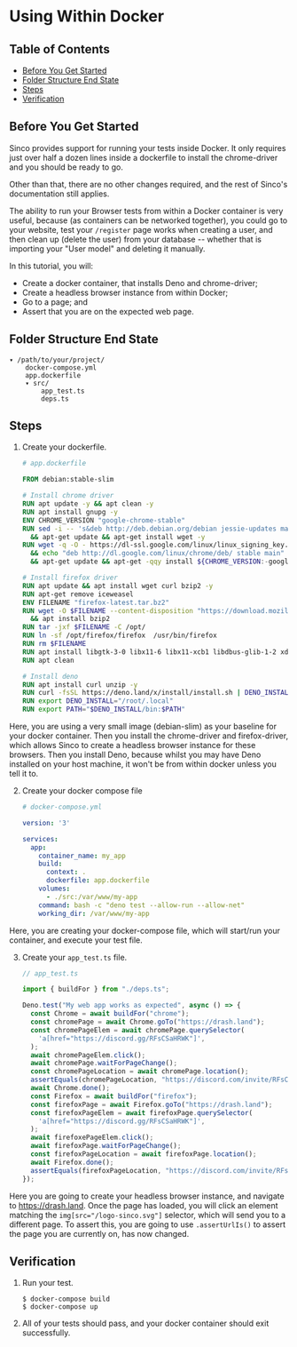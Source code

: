 # Using Within Docker

## Table of Contents

- [Before You Get Started](#before-you-get-started)
- [Folder Structure End State](#folder-structure-end-state)
- [Steps](#steps)
- [Verification](#verification)

## Before You Get Started

Sinco provides support for running your tests inside Docker. It only requires
just over half a dozen lines inside a dockerfile to install the chrome-driver
and you should be ready to go.

Other than that, there are no other changes required, and the rest of Sinco's
documentation still applies.

The ability to run your Browser tests from within a Docker container is very
useful, because (as containers can be networked together), you could go to your
website, test your `/register` page works when creating a user, and then clean up
(delete the user) from your database -- whether that is importing your "User
model" and deleting it manually.

In this tutorial, you will:

- Create a docker container, that installs Deno and chrome-driver;
- Create a headless browser instance from within Docker;
- Go to a page; and
- Assert that you are on the expected web page.

## Folder Structure End State

```text
▾ /path/to/your/project/
    docker-compose.yml
    app.dockerfile
    ▾ src/
        app_test.ts
        deps.ts
```

## Steps

1. Create your dockerfile.

   ```dockerfile
   # app.dockerfile

   FROM debian:stable-slim

   # Install chrome driver
   RUN apt update -y && apt clean -y
   RUN apt install gnupg -y
   ENV CHROME_VERSION "google-chrome-stable"
   RUN sed -i -- 's&deb http://deb.debian.org/debian jessie-updates main&#deb http://deb.debian.org/debian jessie-updates main&g' /etc/apt/sources.list \
     && apt-get update && apt-get install wget -y
   RUN wget -q -O - https://dl-ssl.google.com/linux/linux_signing_key.pub | apt-key add - \
     && echo "deb http://dl.google.com/linux/chrome/deb/ stable main" >> /etc/apt/sources.list \
     && apt-get update && apt-get -qqy install ${CHROME_VERSION:-google-chrome-stable}

   # Install firefox driver
   RUN apt update && apt install wget curl bzip2 -y
   RUN apt-get remove iceweasel
   ENV FILENAME "firefox-latest.tar.bz2"
   RUN wget -O $FILENAME --content-disposition "https://download.mozilla.org/?product=firefox-latest-ssl&os=linux64&lang=en-US" \
     && apt install bzip2
   RUN tar -jxf $FILENAME -C /opt/
   RUN ln -sf /opt/firefox/firefox  /usr/bin/firefox
   RUN rm $FILENAME
   RUN apt install libgtk-3-0 libx11-6 libx11-xcb1 libdbus-glib-1-2 xdg-utils -y
   RUN apt clean

   # Install deno
   RUN apt install curl unzip -y
   RUN curl -fsSL https://deno.land/x/install/install.sh | DENO_INSTALL=/usr/local sh
   RUN export DENO_INSTALL="/root/.local"
   RUN export PATH="$DENO_INSTALL/bin:$PATH"
   ```

Here, you are using a very small image (debian-slim) as your baseline for your
docker container. Then you install the chrome-driver and firefox-driver, which
allows Sinco to create a headless browser instance for these browsers. Then you
install Deno, because whilst you may have Deno installed on your host machine,
it won't be from within docker unless you tell it to.

2. Create your docker compose file

   ```yml
   # docker-compose.yml

   version: '3'

   services:
     app:
       container_name: my_app
       build:
         context: .
         dockerfile: app.dockerfile
       volumes:
         - ./src:/var/www/my-app
       command: bash -c "deno test --allow-run --allow-net"
       working_dir: /var/www/my-app
   ```

Here, you are creating your docker-compose file, which will start/run your
container, and execute your test file.

3. Create your `app_test.ts` file.

   ```typescript
   // app_test.ts

   import { buildFor } from "./deps.ts";

   Deno.test("My web app works as expected", async () => {
     const Chrome = await buildFor("chrome");
     const chromePage = await Chrome.goTo("https://drash.land");
     const chromePageElem = await chromePage.querySelector(
       'a[href="https://discord.gg/RFsCSaHRWK"]',
     );
     await chromePageElem.click();
     await chromePage.waitForPageChange();
     const chromePageLocation = await chromePage.location();
     assertEquals(chromePageLocation, "https://discord.com/invite/RFsCSaHRWK");
     await Chrome.done();
     const Firefox = await buildFor("firefox");
     const firefoxPage = await Firefox.goTo("https://drash.land");
     const firefoxPageElem = await firefoxPage.querySelector(
       'a[href="https://discord.gg/RFsCSaHRWK"]',
     );
     await firefoxePageElem.click();
     await firefoxPage.waitForPageChange();
     const firefoxPageLocation = await firefoxPage.location();
     await Firefox.done();
     assertEquals(firefoxPageLocation, "https://discord.com/invite/RFsCSaHRWK");
   });
   ```

Here you are going to create your headless browser instance, and navigate to
https://drash.land. Once the page has loaded, you will click an element matching
the `img[src="/logo-sinco.svg"]` selector, which will send you to a different
page. To assert this, you are going to use `.assertUrlIs()` to assert the page
you are currently on, has now changed.

## Verification

1. Run your test.

   ```shell
   $ docker-compose build
   $ docker-compose up
   ```

2. All of your tests should pass, and your docker container should exit
   successfully.
